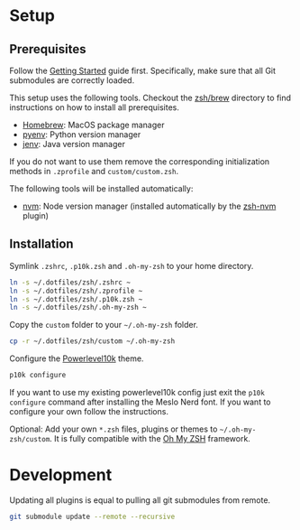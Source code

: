 # Setup
## Prerequisites
Follow the [Getting Started](https://github.com/phipag/dotfiles/blob/main/README.md) guide first. Specifically, make sure that all Git submodules are correctly loaded.

This setup uses the following tools. Checkout the [zsh/brew]() directory to find instructions on how to install all prerequisites.
* [Homebrew](https://github.com/Homebrew/brew): MacOS package manager
* [pyenv](https://github.com/pyenv/pyenv): Python version manager
* [jenv](https://github.com/jenv/jenv): Java version manager

If you do not want to use them remove the corresponding initialization methods in `.zprofile` and `custom/custom.zsh`.

The following tools will be installed automatically:
* [nvm](https://github.com/nvm-sh/nvm): Node version manager (installed automatically by the [zsh-nvm](https://github.com/lukechilds/zsh-nvm/tree/23067bd9bb6eb6f4737a3ea90cb0cb5e85f61ba2) plugin)

## Installation
Symlink `.zshrc`, `.p10k.zsh` and `.oh-my-zsh` to your home directory.
```sh
ln -s ~/.dotfiles/zsh/.zshrc ~
ln -s ~/.dotfiles/zsh/.zprofile ~
ln -s ~/.dotfiles/zsh/.p10k.zsh ~
ln -s ~/.dotfiles/zsh/.oh-my-zsh ~
```

Copy the `custom` folder to your `~/.oh-my-zsh` folder.
```sh
cp -r ~/.dotfiles/zsh/custom ~/.oh-my-zsh
```

Configure the [Powerlevel10k](https://github.com/romkatv/powerlevel10k) theme.
```sh
p10k configure
```
If you want to use my existing powerlevel10k config just exit the `p10k configure` command after installing the Meslo Nerd font. If you want to configure your own follow the instructions.

Optional: Add your own `*.zsh` files, plugins or themes to `~/.oh-my-zsh/custom`. It is fully compatible with the [Oh My ZSH](https://github.com/ohmyzsh/ohmyzsh) framework.

# Development
Updating all plugins is equal to pulling all git submodules from remote.
```sh
git submodule update --remote --recursive
```
